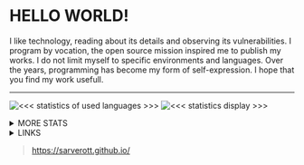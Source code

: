# HELLO WORLD!

I like technology, reading about its details and observing its vulnerabilities. I program by vocation, the open source mission inspired me to publish my works. I do not limit myself to specific environments and languages. Over the years, programming has become my form of self-expression. I hope that you find my work usefull.

---

![`<<< statistics of used languages >>>`][use-of-languages-statistics]
![`<<< statistics display >>>`][main-raport-stats]

<details> <summary> MORE STATS </summary>

> Extension of statistic summary

---

![`<<< TryHackMe profile >>>`][tryhackme]

![`<<< GitHub Streak >>>`][combo-stats]

---
  
</details>
<details> <summary> LINKS </summary>
  
> Shordcuts to my work across the internet

---

| developer platforms |
| :---: |
| [![NPM][npm-button]][npm-link] |
| [![DOCKER][docker-button]][docker-link] | 
| [![PY-PI][pip-button]][pip-link] | 

---

#### socialmedia 
//
[![FB][facebook-button]][facebook-link] 
//
[![INSTAGRAM][instagram-button]][instagram-link] 
//
[![TWITTER][twitter-button]][twitter-link] 
//
[![BLOGSPOT][blogspot-button]][blogspot-link] 
//
[![TUMBLR][tumblr-button]][tumblr-link] 
// <!--
[![REDDIT][reddit-button]][reddit-link] 
// -->

---

</details>

> https://sarverott.github.io/

[reddit-button]: https://img.shields.io/badge/Reddit-%23FF4500.svg?style=for-the-badge&logo=Reddit&logoColor=white
[reddit-link]: https://reddit.sarverott.com/
[facebook-button]: https://img.shields.io/badge/Facebook-1877F2.svg?style=for-the-badge&logo=Facebook&logoColor=white
[facebook-link]: https://facebook.sarverott.com/
[instagram-button]: https://img.shields.io/badge/Instagram-E4405F.svg?style=for-the-badge&logo=Instagram&logoColor=white
[instagram-link]: https://instagram.sarverott.com/
[twitter-button]: https://img.shields.io/badge/Twitter-0D80D8.svg?style=for-the-badge&logo=X&logoColor=white
[twitter-link]: https://twitter.sarverott.com/
[tumblr-button]: https://img.shields.io/badge/Tumblr-36465D.svg?style=for-the-badge&logo=Tumblr&logoColor=white
[tumblr-link]: https://tumblr.sarverott.com/
[blogspot-button]: https://img.shields.io/badge/Blogspot-FF5722.svg?style=for-the-badge&logo=Blogger&logoColor=white
[blogspot-link]: https://blogspot.sarverott.com/
[npm-button]: https://badgen.net/badge/icon/sarverott?icon=npm&color=red&label=NPM%20packages&labelColor=black
[npm-link]: https://npm.sarverott.com/
[docker-button]: https://badgen.net/badge/icon/sarverott?icon=docker&color=red&label=Docker%20containers&labelColor=black
[docker-link]: https://docker.sarverott.com/
[pip-button]: https://badgen.net/badge/icon/sarverott?icon=pypi&color=red&label=PyPi%20packages&labelColor=black
[pip-link]: https://pip.sarverott.com/
[tryhackme]:  https://tryhackme-badges.s3.amazonaws.com/sarverott.png
[combo-stats]: https://streak-stats.demolab.com?user=sarverott&theme=shadow-red&text_color=888888
[main-raport-stats]: https://github-readme-stats.vercel.app/api?username=sarverott&show_icons=true&theme=shadow_red&include_all_commits=true
[use-of-languages-statistics]: https://github-readme-stats.vercel.app/api/top-langs/?username=sarverott&langs_count=8&theme=shadow_red&layout=compact&text_color=888888
